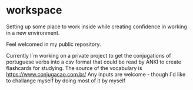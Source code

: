 # workspace
Setting up some place to work inside while creating confidence in working in a new environment.

Feel welcomed in my public repository. 

Currently I´m working on a private project to get the conjugations of portuguese verbs into a csv format that could be read by ANKI to create flashcards for studying. The source of the vocabulary is https://www.conjugacao.com.br/
Any inputs are welcome - though I´d like to challange myself by doing most of it by myself